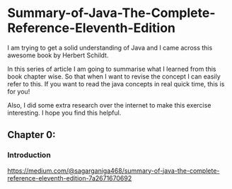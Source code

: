 # Summary-of-Java-The-Complete-Reference-Eleventh-Edition
I am trying to get a solid understanding of Java and I came across this awesome book by Herbert Schildt.

In this series of article I am going to summarise what I learned from this book chapter wise. So that when I want to revise the concept I can easily refer to this. If you want to read the java concepts in real quick time, this is for you!

Also, I did some extra research over the internet to make this exercise interesting. I hope you find this helpful.

## Chapter 0: 

### Introduction
https://medium.com/@sagarganiga468/summary-of-java-the-complete-reference-eleventh-edition-7a2671670692

